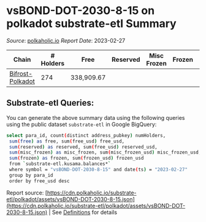 # vsBOND-DOT-2030-8-15 on polkadot substrate-etl Summary

_Source_: [polkaholic.io](https://polkaholic.io) *Report Date*: 2023-02-27



| Chain | # Holders | Free | Reserved | Misc Frozen | Frozen | Price | AssetID |
| ----- | --------- | ---- | -------- | ----------- | ------ | ----- | ------- |
| [Bifrost-Polkadot](/polkadot/2030-bifrost-dot) | 274 | 338,909.67  |   |    |   |  | `{"VSBond2":["0","2,030","8","15"]}` |

## Substrate-etl Queries:
You can generate the above summary data using the following queries using the public dataset `substrate-etl` in Google BigQuery:
```bash
select para_id, count(distinct address_pubkey) numHolders, 
 sum(free) as free, sum(free_usd) free_usd,
 sum(reserved) as reserved, sum(free_usd) reserved_usd,
 sum(misc_frozen) as misc_frozen, sum(misc_frozen_usd) misc_frozen_usd,
 sum(frozen) as frozen, sum(frozen_usd) frozen_usd
 from `substrate-etl.kusama.balances*` 
 where symbol = "vsBOND-DOT-2030-8-15" and date(ts) = "2023-02-27"
 group by para_id
 order by free_usd desc
```


Report source: [https://cdn.polkaholic.io/substrate-etl/polkadot/assets/vsBOND-DOT-2030-8-15.json](https://cdn.polkaholic.io/substrate-etl/polkadot/assets/vsBOND-DOT-2030-8-15.json) | See [Definitions](/DEFINITIONS.md) for details
